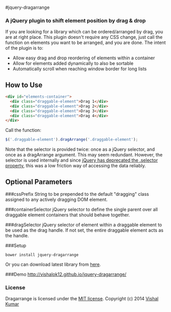 #jquery-dragarrange
### A jQuery plugin to shift element position by drag & drop

If you are looking for a library which can be ordered/arranged by drag, you are at right place. 
This plugin doesn't require any CSS change, just call the function on elements you want to be arranged, and you are done.
The intent of the plugin is to:

* Allow easy drag and drop reordering of elements within a container
* Allow for elements added dynamically to also be sortable
* Automatically scroll when reaching window border for long lists

How to Use
----------
```html
<div id="elements-container">
  <div class="draggable-element">Drag 1</div>
  <div class="draggable-element">Drag 2</div>
  <div class="draggable-element">Drag 3</div>
  <div class="draggable-element">Drag 4</div>
</div>
```
Call the function:
```javascript
$('.draggable-element').dragArrange('.draggable-element');
```
Note that the selector is provided twice: once as a jQuery selector, and once as a dragArrange argument. 
This may seem redundant. However, the selector is used internally and since [jQuery has deprecated the .selector property](http://api.jquery.com/selector/),
this was a low friction way of accessing the data reliably.

Optional Parameters
-------------------
###cssPrefix
String to be prepended to the default "dragging" class assigned to any actively dragging DOM element.

###containerSelector
jQuery selector to define the single parent over all draggable element containers that should behave together.

###dragSelector
jQuery selector of element within a draggable element to be used as the drag handle. If not set, the entire draggable
element acts as the handle.

###Setup
```
bower install jquery-dragarrange
```
Or you can download latest library from [here](https://github.com/vishalok12/jquery-dragarrange/releases).

###Demo
http://vishalok12.github.io/jquery-dragarrange/

### License
Dragarrange is licensed under the [MIT license](http://opensource.org/licenses/MIT).
Copyright (c) 2014 [Vishal Kumar](http://github.com/vishalok12)
